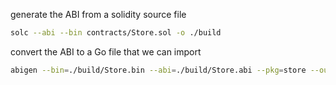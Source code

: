 generate the ABI from a solidity source file
```bash
solc --abi --bin contracts/Store.sol -o ./build
```

convert the ABI to a Go file that we can import
```bash
abigen --bin=./build/Store.bin --abi=./build/Store.abi --pkg=store --out=Store.go
```
